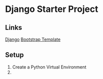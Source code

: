 # Django Starter Project

## Links

[Django](https://www.djangoproject.com)
[Bootstrap Template](https://getbootstrap.com)


## Setup

1. Create a Python Virtual Environment
2. 
